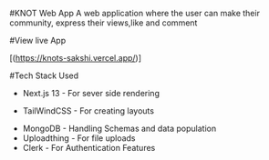 #KNOT Web App
A web application where the user can make their community, express their views,like and comment

#View live App

[(https://knots-sakshi.vercel.app/)]

#Tech Stack Used
- Next.js 13 - For sever side rendering
* TailWindCSS - For creating layouts
+ MongoDB - Handling Schemas and data population
+ Uploadthing - For file uploads
+ Clerk - For Authentication Features


